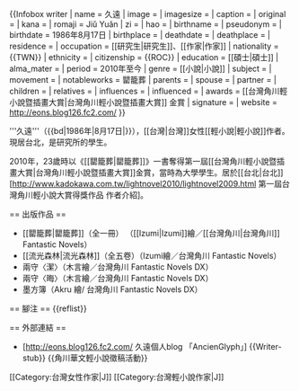 {{Infobox writer 
| name         = 久遠
| image        = 
| imagesize    = 
| caption      = 
| original     = 
| kana         = 
| romaji       = Jiǔ Yuǎn
| zi           = 
| hao          = 
| birthname    = 
| pseudonym    = 
| birthdate    = 1986年8月17日
| birthplace   = 
| deathdate    = 
| deathplace   = 
| residence    =
| occupation   = [[研究生|研究生]]、[[作家|作家]]
| nationality  = {{TWN}}
| ethnicity    = 
| citizenship  = {{ROC}}
| education    = [[碩士|碩士]]
| alma_mater   = 
| period       = 2010年至今
| genre        = [[小說|小說]]
| subject      = 
| movement     = 
| notableworks = 罌籠葬
| parents      =
| spouse       = 
| partner      = 
| children     = 
| relatives    = 
| influences   = 
| influenced   = 
| awards       = [[台灣角川輕小說暨插畫大賞|台灣角川輕小說暨插畫大賞]] 金賞
| signature    = 
| website      = http://eons.blog126.fc2.com/
}}

'''久遠'''（{{bd|1986年|8月17日|}}），[[台灣|台灣]]女性[[輕小說|輕小說]]作者。現居台北，是研究所的學生。

2010年，23歲時以《[[罌籠葬|罌籠葬]]》一書奪得第一屆[[台灣角川輕小說暨插畫大賞|台灣角川輕小說暨插畫大賞]]金賞，當時為大學學生。居於[[台北|台北]]<ref>[http://www.kadokawa.com.tw/lightnovel2010/lightnovel2009.html 第一屆台灣角川輕小說大賞得獎作品 作者介紹]</ref>。

== 出版作品 ==
* [[罌籠葬|罌籠葬]]（全一冊） （[[Izumi|Izumi]]繪／[[台灣角川|台灣角川]] Fantastic Novels）
* [[流光森林|流光森林]]（全五卷）（Izumi繪／台灣角川 Fantastic Novels）
* 兩守〈潔〉（木言繪／台灣角川 Fantastic Novels DX）
* 兩守〈晦〉（木言繪／台灣角川 Fantastic Novels DX）
* 墨方簿（Akru 繪/ 台灣角川 Fantastic Novels DX）

== 腳注 ==
{{reflist}}

== 外部連結 ==
* [http://eons.blog126.fc2.com/ 久遠個人blog 「AncienGlyph」]
{{Writer-stub}}
{{角川華文輕小說徵稿活動}}

[[Category:台灣女性作家|J]]
[[Category:台灣輕小說作家|J]]